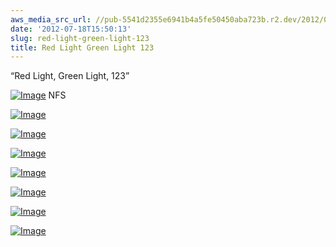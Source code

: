 ```yaml
---
aws_media_src_url: //pub-5541d2355e6941b4a5fe50450aba723b.r2.dev/2012/07/redlightgreenlight123-rev2.jpg
date: '2012-07-18T15:50:13'
slug: red-light-green-light-123
title: Red Light Green Light 123
---
```


 “Red Light, Green Light, 123”

 [![Image](//pub-5541d2355e6941b4a5fe50450aba723b.r2.dev/2012/07/redlightgreenlight123-rev2.jpg?w=487)](//pub-5541d2355e6941b4a5fe50450aba723b.r2.dev/2012/07/redlightgreenlight123-rev2.jpg) NFS

 [![Image](//pub-5541d2355e6941b4a5fe50450aba723b.r2.dev/2012/07/redlightgreenlight123-close.jpg?w=487)](//pub-5541d2355e6941b4a5fe50450aba723b.r2.dev/2012/07/redlightgreenlight123-close.jpg)

 [![Image](//pub-5541d2355e6941b4a5fe50450aba723b.r2.dev/2012/07/redlightgreenlight123-bot-rev.jpg?w=487)](//pub-5541d2355e6941b4a5fe50450aba723b.r2.dev/2012/07/redlightgreenlight123-bot-rev.jpg)

 [![Image](//pub-5541d2355e6941b4a5fe50450aba723b.r2.dev/2012/07/redlightgreenlight123-top-rev.jpg?w=487)](//pub-5541d2355e6941b4a5fe50450aba723b.r2.dev/2012/07/redlightgreenlight123-top-rev.jpg)

 [![Image](//pub-5541d2355e6941b4a5fe50450aba723b.r2.dev/2012/07/redlightgreenlight123-rev.jpg?w=487)](//pub-5541d2355e6941b4a5fe50450aba723b.r2.dev/2012/07/redlightgreenlight123-rev.jpg)

 [![Image](//pub-5541d2355e6941b4a5fe50450aba723b.r2.dev/2012/07/redlightgreenlight123-bot.jpg?w=487)](//pub-5541d2355e6941b4a5fe50450aba723b.r2.dev/2012/07/redlightgreenlight123-bot.jpg)

 [![Image](//pub-5541d2355e6941b4a5fe50450aba723b.r2.dev/2012/07/redlightgreenlight123-detail2.jpg?w=487)](//pub-5541d2355e6941b4a5fe50450aba723b.r2.dev/2012/07/redlightgreenlight123-detail2.jpg)

 [![Image](//pub-5541d2355e6941b4a5fe50450aba723b.r2.dev/2012/07/redlightgreenlight123-detail.jpg?w=487)](//pub-5541d2355e6941b4a5fe50450aba723b.r2.dev/2012/07/redlightgreenlight123-detail.jpg)